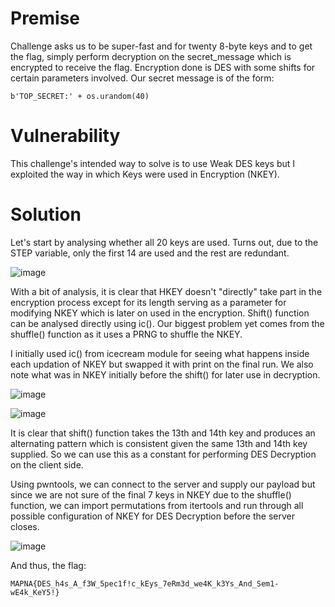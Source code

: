 # Premise

Challenge asks us to be super-fast and for twenty 8-byte keys and to get the flag, simply perform decryption on the secret_message which is encrypted to receive the flag. Encryption done is DES with some shifts for certain parameters involved. Our secret message is of the form:

```b'TOP_SECRET:' + os.urandom(40)```

# Vulnerability

This challenge's intended way to solve is to use Weak DES keys but I exploited the way in which Keys were used in Encryption (NKEY).

# Solution
Let's start by analysing whether all 20 keys are used. Turns out, due to the STEP variable, only the first 14 are used and the rest are redundant.

![image](https://github.com/Aer0Sol/ChallengeDiscussion/assets/112194832/232a7055-fdbb-4dc3-bde7-786431d86153)


With a bit of analysis, it is clear that HKEY doesn't "directly" take part in the encryption process except for its length serving as a parameter for modifying NKEY which is later on used in the encryption.
Shift() function can be analysed directly using ic(). 
Our biggest problem yet comes from the shuffle() function as it uses a PRNG to shuffle the NKEY.

I initially used ic() from icecream module for seeing what happens inside each updation of NKEY but swapped it with print on the final run. We also note what was in NKEY initially before the shift() for later use in decryption.

![image](https://github.com/Aer0Sol/ChallengeDiscussion/assets/112194832/d3672356-3bfa-4e2a-bb78-d7674bbcafa6)

![image](https://github.com/Aer0Sol/ChallengeDiscussion/assets/112194832/1b8bea4e-160d-4950-b599-547d61eede3d)


It is clear that shift() function takes the 13th and 14th key and produces an alternating pattern which is consistent given the same 13th and 14th key supplied. So we can use this as a constant for performing DES Decryption on the client side.

Using pwntools, we can connect to the server and supply our payload but since we are not sure of the final 7 keys in NKEY due to the shuffle() function, we can import permutations from itertools and run through all possible configuration of NKEY for DES Decryption before the server closes.

![image](https://github.com/Aer0Sol/ChallengeDiscussion/assets/112194832/9678ce7a-2815-42ef-8108-b632532926e9)


And thus, the flag:

```MAPNA{DES_h4s_A_f3W_5pec1f!c_kEys_7eRm3d_we4K_k3Ys_And_Sem1-wE4k_KeY5!}```
  
